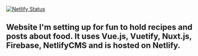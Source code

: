 [![Netlify Status](https://api.netlify.com/api/v1/badges/0e22b924-6242-4003-856b-00f680c7457a/deploy-status)](https://app.netlify.com/sites/foodsamcparker/deploys)

## Website I'm setting up for fun to hold recipes and posts about food. It uses Vue.js, Vuetify, Nuxt.js, Firebase, NetlifyCMS and is hosted on Netlify. 
